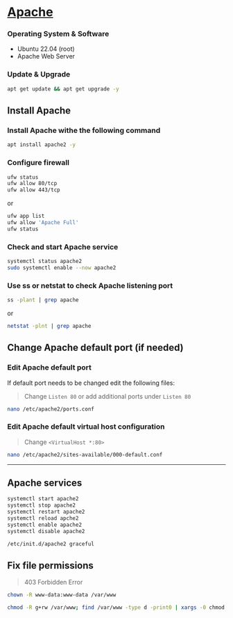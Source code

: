 # [Apache](https://httpd.apache.org/)

### Operating System & Software
- Ubuntu 22.04 (root)
- Apache Web Server

### Update & Upgrade
```bash
apt get update && apt get upgrade -y
```

## Install Apache
### Install Apache withe the following command
```bash
apt install apache2 -y
```

### Configure firewall
```bash
ufw status
ufw allow 80/tcp
ufw allow 443/tcp
```
or
```bash
ufw app list
ufw allow 'Apache Full'
ufw status
```

### Check and start Apache service
```bash
systemctl status apache2
sudo systemctl enable --now apache2
```

### Use ss or netstat to check Apache listening port
```bash
ss -plant | grep apache
```
or
```bash
netstat -plnt | grep apache
```

## Change Apache default port (if needed)
### Edit Apache default port
If default port needs to be changed edit the following files:
> Change `Listen 80` or add additional ports under `Listen 80`
```bash
nano /etc/apache2/ports.conf
```

### Edit Apache default virtual host configuration
> Change `<VirtualHost *:80>`
```bash
nano /etc/apache2/sites-available/000-default.conf
```

---

## Apache services
```bash
systemctl start apache2
systemctl stop apache2
systemctl restart apache2
systemctl reload apche2
systemctl enable apache2
systemctl disable apache2

/etc/init.d/apache2 graceful
```

## Fix file permissions
> 403 Forbidden Error
```bash
chown -R www-data:www-data /var/www
```
```bash
chmod -R g+rw /var/www; find /var/www -type d -print0 | xargs -0 chmod g+s
```